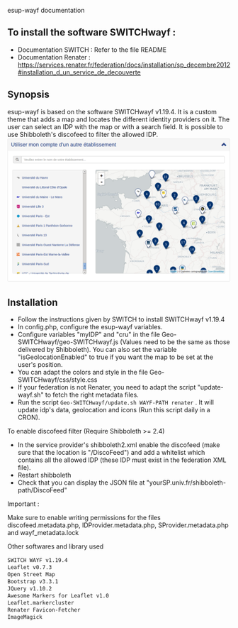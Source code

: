 esup-wayf documentation

## To install the software SWITCHwayf :

- Documentation SWITCH : Refer to the file README
- Documentation Renater : https://services.renater.fr/federation/docs/installation/sp_decembre2012#installation_d_un_service_de_decouverte


## Synopsis

esup-wayf is based on the software SWITCHwayf v1.19.4. It is a custom theme that adds a map and locates the different identity providers on it. The user can select an IDP with the map or with a search field. It is possible to use Shibboleth's discofeed to filter the allowed IDP.
![esup-wayf](https://github.com/EsupPortail/esup-wayf/blob/master/images/wayf.png)


## Installation

- Follow the instructions given by SWITCH to install SWITCHwayf v1.19.4
- In config.php, configure the esup-wayf variables.
- Configure variables "myIDP" and "cru" in the file Geo-SWITCHwayf/geo-SWITCHwayf.js (Values need to be the same as those delivered by Shibboleth). You can also set the variable "isGeolocationEnabled" to true if you want the map to be set at the user's position.
- You can adapt the colors and style in the file Geo-SWITCHwayf/css/style.css
- If your federation is not Renater, you need to adapt the script "update-wayf.sh" to fetch the right metadata files.
- Run the script `Geo-SWITCHwayf/update.sh WAYF-PATH renater` . It will update idp's data, geolocation and icons (Run this script daily in a CRON). 

To enable discofeed filter (Require Shibboleth >= 2.4)

- In the service provider's shibboleth2.xml enable the discofeed (make sure that the location is "/DiscoFeed") and add a whitelist which contains all the allowed IDP (these IDP must exist in the federation XML file).
- Restart shibboleth
- Check that you can display the JSON file at "yourSP.univ.fr/shibboleth-path/DiscoFeed"

Important :

Make sure to enable writing permissions for the files discofeed.metadata.php, IDProvider.metadata.php, SProvider.metadata.php and wayf_metadata.lock

Other softwares and library used

	SWITCH WAYF v1.19.4
	Leaflet v0.7.3
	Open Street Map
	Bootstrap v3.3.1
	JQuery v1.10.2
	Awesome Markers for Leaflet v1.0
	Leaflet.markercluster
	Renater Favicon-Fetcher
	ImageMagick